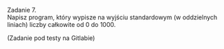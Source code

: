 Zadanie 7.  
Napisz program, który wypisze na wyjściu standardowym (w oddzielnych liniach) liczby całkowite od 0 do 1000.

(Zadanie pod testy na Gitlabie)
